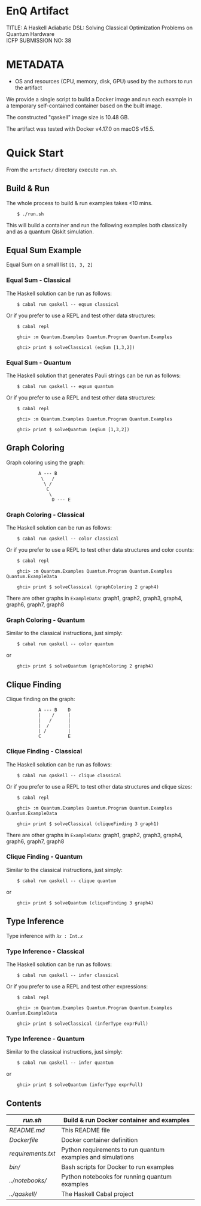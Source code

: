 # EnQ Artifact

TITLE: A Haskell Adiabatic DSL: Solving Classical Optimization Problems on Quantum Hardware  
ICFP SUBMISSION NO: 38

# METADATA

- OS and resources (CPU, memory, disk, GPU) used by the authors to run the artifact

We provide a single script to build a Docker image and run each example in a temporary self-contained container based on the built image.

The constructed "qaskell" image size is 10.48 GB.

The artifact was tested with Docker v4.17.0 on macOS v15.5.

# Quick Start

From the `artifact/` directory execute `run.sh`.

## Build & Run

The whole process to build & run examples takes <10 mins.

        $ ./run.sh

This will build a container and run the following examples both classically and as a quantum Qiskit simulation.

## Equal Sum Example

Equal Sum on a small list `[1, 3, 2]`

### Equal Sum - Classical

The Haskell solution can be run as follows:

        $ cabal run qaskell -- eqsum classical

Or if you prefer to use a REPL and test other data structures:

        $ cabal repl

        ghci> :m Quantum.Examples Quantum.Program Quantum.Examples

        ghci> print $ solveClassical (eqSum [1,3,2])

### Equal Sum - Quantum

The Haskell solution that generates Pauli strings can be run as follows:

        $ cabal run qaskell -- eqsum quantum

Or if you prefer to use a REPL and test other data structures:

        $ cabal repl

        ghci> :m Quantum.Examples Quantum.Program Quantum.Examples

        ghci> print $ solveQuantum (eqSum [1,3,2])

## Graph Coloring

Graph coloring using the graph:

                A --- B
                 \   /
                  \ /
                   C
                    \
                     D --- E

### Graph Coloring - Classical

The Haskell solution can be run as follows:

        $ cabal run qaskell -- color classical

Or if you prefer to use a REPL to test other data structures and color counts:

        $ cabal repl

        ghci> :m Quantum.Examples Quantum.Program Quantum.Examples Quantum.ExampleData

        ghci> print $ solveClassical (graphColoring 2 graph4)

There are other graphs in `ExampleData`: graph1, graph2, graph3, graph4, graph6, graph7, graph8

### Graph Coloring - Quantum

Similar to the classical instructions, just simply:

        $ cabal run qaskell -- color quantum

or

        ghci> print $ solveQuantum (graphColoring 2 graph4)

## Clique Finding

Clique finding on the graph:

                A --- B    D
                |    /     |
                |   /      |
                |  /       |
                | /        |
                C          E

### Clique Finding - Classical

The Haskell solution can be run as follows:

        $ cabal run qaskell -- clique classical

Or if you prefer to use a REPL to test other data structures and clique sizes:

        $ cabal repl

        ghci> :m Quantum.Examples Quantum.Program Quantum.Examples Quantum.ExampleData

        ghci> print $ solveClassical (cliqueFinding 3 graph1)

There are other graphs in `ExampleData`: graph1, graph2, graph3, graph4, graph6, graph7, graph8

### Clique Finding - Quantum

Similar to the classical instructions, just simply:

        $ cabal run qaskell -- clique quantum

or

        ghci> print $ solveQuantum (cliqueFinding 3 graph4)

## Type Inference

Type inference with `𝜆𝑥 : Int.𝑥`

### Type Inference - Classical

The Haskell solution can be run as follows:

        $ cabal run qaskell -- infer classical

Or if you prefer to use a REPL and test other expressions:

        $ cabal repl

        ghci> :m Quantum.Examples Quantum.Program Quantum.Examples Quantum.ExampleData

        ghci> print $ solveClassical (inferType exprFull)

### Type Inference - Quantum

Similar to the classical instructions, just simply:

        $ cabal run qaskell -- infer quantum

or

        ghci> print $ solveQuantum (inferType exprFull)

## Contents

| *run.sh*                  | Build & run Docker container and examples                     |
|---------------------------|---------------------------------------------------------------|
| *README.md*               | This README file                                              |
| *Dockerfile*              | Docker container definition                                   |
| *requirements.txt*        | Python requirements to run quantum examples and simulations   |
| *bin/*                    | Bash scripts for Docker to run examples                       |
| *../notebooks/*           | Python notebooks for running quantum examples                 |
| *../qaskell/*             | The Haskell Cabal project                                     |
